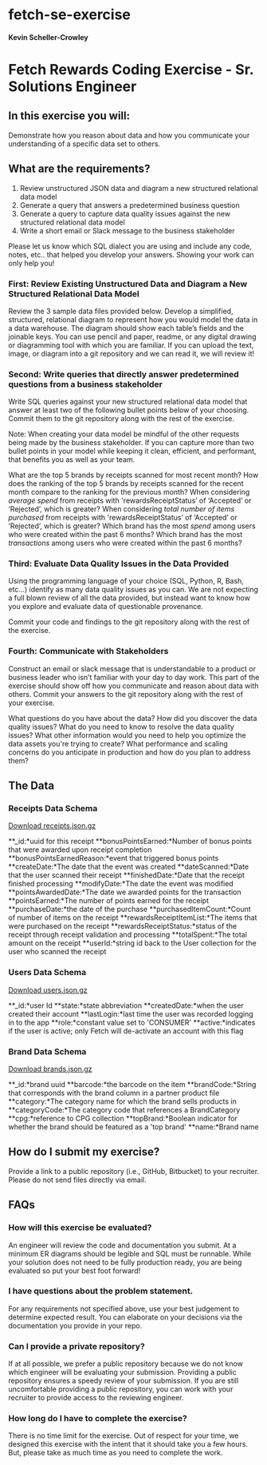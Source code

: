 
# fetch-se-exercise
#### Kevin Scheller-Crowley

Fetch Rewards Coding Exercise - Sr. Solutions Engineer
==================================================

In this exercise you will:
--------------------------

Demonstrate how you reason about data and how you communicate your understanding of a specific data set to others.

What are the requirements?
--------------------------

1.  Review unstructured JSON data and diagram a new structured relational data model
2.  Generate a query that answers a predetermined business question
3.  Generate a query to capture data quality issues against the new structured relational data model
4.  Write a short email or Slack message to the business stakeholder

Please let us know which SQL dialect you are using and include any code, notes, etc.. that helped you develop your answers. Showing your work can only help you!

### First: Review Existing Unstructured Data and Diagram a New Structured Relational Data Model

Review the 3 sample data files provided below. Develop a simplified, structured, relational diagram to represent how you would model the data in a data warehouse. The diagram should show each table’s fields and the joinable keys. You can use pencil and paper, readme, or any digital drawing or diagramming tool with which you are familiar. If you can upload the text, image, or diagram into a git repository and we can read it, we will review it!

### Second: Write queries that directly answer predetermined questions from a business stakeholder

Write SQL queries against your new structured relational data model that answer at least two of the following bullet points below of your choosing. Commit them to the git repository along with the rest of the exercise.

Note: When creating your data model be mindful of the other requests being made by the business stakeholder. If you can capture more than two bullet points in your model while keeping it clean, efficient, and performant, that benefits you as well as your team.

  What are the top 5 brands by receipts scanned for most recent month?
  How does the ranking of the top 5 brands by receipts scanned for the recent month compare to the ranking for the previous month?
  When considering _average spend_ from receipts with 'rewardsReceiptStatus’ of ‘Accepted’ or ‘Rejected’, which is greater?
  When considering _total number of items purchased_ from receipts with 'rewardsReceiptStatus’ of ‘Accepted’ or ‘Rejected’, which is greater?
  Which brand has the most _spend_ among users who were created within the past 6 months?
  Which brand has the most _transactions_ among users who were created within the past 6 months?

### Third: Evaluate Data Quality Issues in the Data Provided

Using the programming language of your choice (SQL, Python, R, Bash, etc...) identify as many data quality issues as you can. We are not expecting a full blown review of all the data provided, but instead want to know how you explore and evaluate data of questionable provenance.

Commit your code and findings to the git repository along with the rest of the exercise.

### Fourth: Communicate with Stakeholders

Construct an email or slack message that is understandable to a product or business leader who isn’t familiar with your day to day work. This part of the exercise should show off how you communicate and reason about data with others. Commit your answers to the git repository along with the rest of your exercise.

  What questions do you have about the data?
  How did you discover the data quality issues?
  What do you need to know to resolve the data quality issues?
  What other information would you need to help you optimize the data assets you're trying to create?
  What performance and scaling concerns do you anticipate in production and how do you plan to address them?

The Data
--------

### Receipts Data Schema

[Download receipts.json.gz](https://fetch-hiring.s3.amazonaws.com/analytics-engineer/ineeddata-data-modeling/receipts.json.gz)

  **\_id:*uuid for this receipt
  **bonusPointsEarned:*Number of bonus points that were awarded upon receipt completion
  **bonusPointsEarnedReason:*event that triggered bonus points
  **createDate:*The date that the event was created
  **dateScanned:*Date that the user scanned their receipt
  **finishedDate:*Date that the receipt finished processing
  **modifyDate:*The date the event was modified
  **pointsAwardedDate:*The date we awarded points for the transaction
  **pointsEarned:*The number of points earned for the receipt
  **purchaseDate:*the date of the purchase
  **purchasedItemCount:*Count of number of items on the receipt
  **rewardsReceiptItemList:*The items that were purchased on the receipt
  **rewardsReceiptStatus:*status of the receipt through receipt validation and processing
  **totalSpent:*The total amount on the receipt
  **userId:*string id back to the User collection for the user who scanned the receipt

### Users Data Schema

[Download users.json.gz](https://fetch-hiring.s3.amazonaws.com/analytics-engineer/ineeddata-data-modeling/users.json.gz)

  **\_id:*user Id
  **state:*state abbreviation
  **createdDate:*when the user created their account
  **lastLogin:*last time the user was recorded logging in to the app
  **role:*constant value set to 'CONSUMER'
  **active:*indicates if the user is active; only Fetch will de-activate an account with this flag

### Brand Data Schema

[Download brands.json.gz](https://fetch-hiring.s3.amazonaws.com/analytics-engineer/ineeddata-data-modeling/brands.json.gz)

  **\_id:*brand uuid
  **barcode:*the barcode on the item
  **brandCode:*String that corresponds with the brand column in a partner product file
  **category:*The category name for which the brand sells products in
  **categoryCode:*The category code that references a BrandCategory
  **cpg:*reference to CPG collection
  **topBrand:*Boolean indicator for whether the brand should be featured as a 'top brand'
  **name:*Brand name

How do I submit my exercise?
----------------------------

Provide a link to a public repository (i.e., GitHub, Bitbucket) to your recruiter. Please do not send files directly via email.

FAQs
----

### How will this exercise be evaluated?

An engineer will review the code and documentation you submit. At a minimum ER diagrams should be legible and SQL must be runnable. While your solution does not need to be fully production ready, you are being evaluated so put your best foot forward!

### I have questions about the problem statement.

For any requirements not specified above, use your best judgement to determine expected result. You can elaborate on your decisions via the documentation you provide in your repo.

### Can I provide a private repository?

If at all possible, we prefer a public repository because we do not know which engineer will be evaluating your submission. Providing a public repository ensures a speedy review of your submission. If you are still uncomfortable providing a public repository, you can work with your recruiter to provide access to the reviewing engineer.

### How long do I have to complete the exercise?

There is no time limit for the exercise. Out of respect for your time, we designed this exercise with the intent that it should take you a few hours. But, please take as much time as you need to complete the work.
